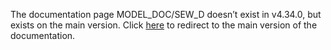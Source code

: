 The documentation page MODEL\_DOC/SEW\_D doesn’t exist in v4.34.0, but exists on the main version. Click [here](/docs/transformers/main/en/model_doc/sew_d) to redirect to the main version of the documentation.